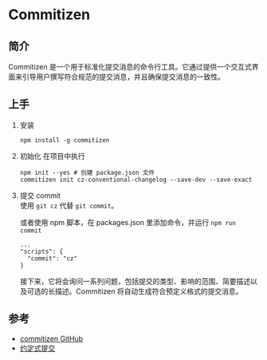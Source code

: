 # Commitizen

## 简介
Commitizen 是一个用于标准化提交消息的命令行工具。它通过提供一个交互式界面来引导用户撰写符合规范的提交消息，并且确保提交消息的一致性。

## 上手
1. 安装
    ```
    npm install -g commitizen
    ```

2. 初始化
    在项目中执行
    ```
    npm init --yes # 创建 package.json 文件
    commitizen init cz-conventional-changelog --save-dev --save-exact
    ```
3. 提交 commit  
    使用 `git cz`  代替 `git commit`。

    或者使用 npm 脚本，在 packages.json 里添加命令，并运行 `npm run commit`
    ```
    ...
    "scripts": {
      "commit": "cz"
    }
    ```
    
    接下来，它将会询问一系列问题，包括提交的类型、影响的范围、简要描述以及可选的长描述。Commitizen 将自动生成符合预定义格式的提交消息。


## 参考
- [commitizen GitHub](https://github.com/commitizen/cz-cli)
- [约定式提交](https://www.conventionalcommits.org/zh-hans/v1.0.0/)